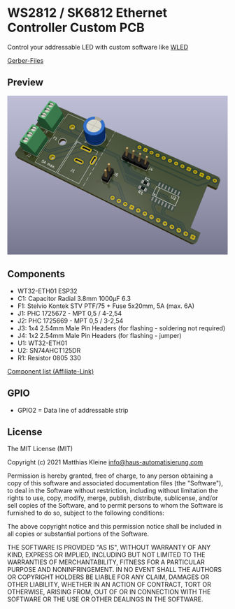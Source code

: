 # WS2812 / SK6812 Ethernet Controller Custom PCB

Control your addressable LED with custom software like [WLED](https://github.com/Aircoookie/WLED)

[Gerber-Files](https://github.com/klein0r/pcb-ws2812-ethernet-controller/releases)

## Preview

![PCB Preview](https://raw.githubusercontent.com/klein0r/pcb-ws2812-ethernet-controller/master/preview.png)

## Components

- WT32-ETH01 ESP32
- C1: Capacitor Radial 3.8mm 1000μF 6.3
- F1: Stelvio Kontek STV PTF/75 + Fuse 5x20mm, 5A (max. 6A)
- J1: PHC 1725672 - MPT 0,5 / 4-2,54
- J2: PHC 1725669 - MPT 0,5 / 3-2,54
- J3: 1x4 2.54mm Male Pin Headers (for flashing - soldering not required)
- J4: 1x2 2.54mm Male Pin Headers (for flashing - jumper)
- U1: WT32-ETH01
- U2: SN74AHCT125DR
- R1: Resistor 0805 330

[Component list (Affiliate-Link)](https://haus-auto.com/p/rei/ListeWS2812Eth)

## GPIO

- GPIO2 = Data line of addressable strip

## License

The MIT License (MIT)

Copyright (c) 2021 Matthias Kleine <info@haus-automatisierung.com>

Permission is hereby granted, free of charge, to any person obtaining a copy
of this software and associated documentation files (the "Software"), to deal
in the Software without restriction, including without limitation the rights
to use, copy, modify, merge, publish, distribute, sublicense, and/or sell
copies of the Software, and to permit persons to whom the Software is
furnished to do so, subject to the following conditions:

The above copyright notice and this permission notice shall be included in
all copies or substantial portions of the Software.

THE SOFTWARE IS PROVIDED "AS IS", WITHOUT WARRANTY OF ANY KIND, EXPRESS OR
IMPLIED, INCLUDING BUT NOT LIMITED TO THE WARRANTIES OF MERCHANTABILITY,
FITNESS FOR A PARTICULAR PURPOSE AND NONINFRINGEMENT. IN NO EVENT SHALL THE
AUTHORS OR COPYRIGHT HOLDERS BE LIABLE FOR ANY CLAIM, DAMAGES OR OTHER
LIABILITY, WHETHER IN AN ACTION OF CONTRACT, TORT OR OTHERWISE, ARISING FROM,
OUT OF OR IN CONNECTION WITH THE SOFTWARE OR THE USE OR OTHER DEALINGS IN
THE SOFTWARE.

